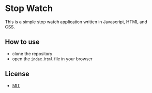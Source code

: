 # Stop Watch

This is a simple stop watch application written in Javascript, HTML and CSS.

## How to use

- clone the repository
- open the `index.html` file in your browser

## License

- [MIT](LICENSE.md)
